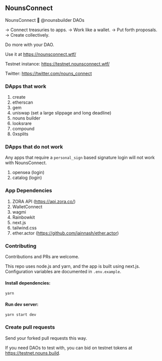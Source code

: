 ## NounsConnect

NounsConnect 🔗 @nounsbuilder DAOs

→ Connect treasuries to apps.
→ Work like a wallet.
→ Put forth proposals.
→ Create collectively.

Do more with your DAO.

Use it at https://nounsconnect.wtf/

Testnet instance: https://testnet.nounsconnect.wtf/

Twitter: https://twitter.com/nouns_connect

### DApps that work

1. create
2. etherscan
3. gem
4. uniswap (set a large slippage and long deadline)
5. nouns builder
6. looksrare
7. compound 
8. 0xsplits


### DApps that do not work

Any apps that require a `personal_sign` based signature login will not work with NounsConnect.

1. opensea (login)
2. catalog (login)

### App Dependencies

1. ZORA API (https://api.zora.co/)
2. WalletConnect
3. wagmi
4. Rainbowkit
5. next.js
6. tailwind.css
7. ether.actor (https://github.com/iainnash/ether.actor)

### Contributing

Contributions and PRs are welcome.

This repo uses node.js and yarn, and the app is built using next.js.
Configuration variables are documented in `.env.example`.

#### Install dependencies:
`yarn`

#### Run dev server:
`yarn start dev`

### Create pull requests
Send your forked pull requests this way.

If you need DAOs to test with, you can bid on testnet tokens at https://testnet.nouns.build.